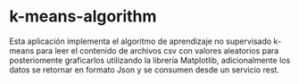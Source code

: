 # k-means-algorithm
Esta aplicación implementa el algoritmo de aprendizaje no supervisado k-means para leer el contenido de archivos csv con valores aleatorios para posteriomente graficarlos utilizando la librería Matplotlib, adicionalmente los datos se retornar en formato Json y se consumen desde un servicio rest.
